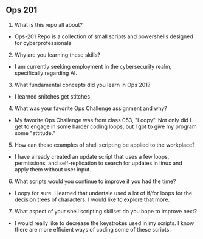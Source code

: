 ## Ops 201

1) What is this repo all about?
- Ops-201 Repo is a collection of small scripts and powershells designed for cyberprofessionals
2) Why are you learning these skills?
- I am currently seeking employment in the cybersecurity realm, specifically regarding AI.
3) What fundamental concepts did you learn in Ops 201?
- I learned snitches get stitches
4) What was your favorite Ops Challenge assignment and why?
- My favorite Ops Challenge was from class 053, "Loopy". Not only did I get to engage in some harder coding loops, but I got to give my program some "attitude."
5) How can these examples of shell scripting be applied to the workplace?
- I have already created an update script that uses a few loops, permissions, and self-replication to search for updates in linux and apply them without user input.
6) What scripts would you continue to improve if you had the time?
- Loopy for sure. I learned that undertale used a lot of if/for loops for the decision trees of characters. I would like to explore that more.
7) What aspect of your shell scripting skillset do you hope to improve next?
- I would really like to decrease the keystrokes used in my scripts. I know there are more efficient ways of coding some of these scripts.
